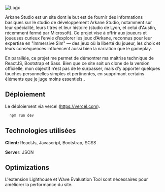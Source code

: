 
![Logo](https://www.xboxygen.com/local/cache-gd2/6a/ce9ff2343188b4219ba62e00d16724.jpg?1684166009)




Arkane Studio est un site dont le but est de fournir des informations basiques sur le studio de développement Arkane Studio, notamment sur leur spécialité, leurs titres et leur histoire (studio de Lyon, et celui d'Austin, récemment fermé par Microsoft). Ce projet vise à offrir aux joueurs et joueuses curieux l’envie d’explorer les jeux d’Arkane, reconnus pour leur expertise en "Immersive Sim" — des jeux où la liberté du joueur, les choix et leurs conséquences influencent aussi bien la narration que le gameplay.

En parallèle, ce projet me permet de démontrer ma maîtrise technique de ReactJS, Bootstrap et Sass. Bien que ce site soit un clone de la version officielle, mon objectif n’est pas de le surpasser, mais d’y apporter quelques touches personnelles simples et pertinentes, en supprimant certains éléments que je juge moins essentiels..



## Déploiement

Le déploiement via vercel (https://vercel.com).

```bash
  npm run dev
```


## Technologies utilisées

**Client:** ReactJs, Javascript, Bootstrap, SCSS 

**Server:** JSON


## Optimizations

L'extension Lighthouse et Wave Evaluation Tool sont nécessaires pour améliorer la performance du site.
